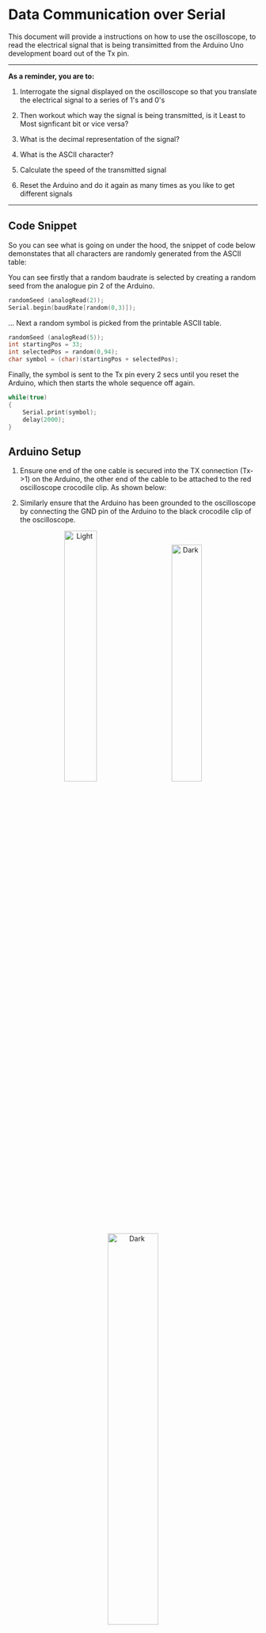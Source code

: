 # Data Communication over Serial

This document will provide a instructions on how to use the oscilloscope, to read the electrical signal that is being transimitted from the Arduino Uno development board out of the Tx pin.

---
**As a reminder, you are to:**
1. Interrogate the signal displayed on the oscilloscope so that you translate the electrical signal to a series of 1's and 0's
   
2. Then workout which way the signal is being transmitted, is it Least to Most signficant bit or vice versa?

3. What is the decimal representation of the signal?

4. What is the ASCII character?

5. Calculate the speed of the transmitted signal

6. Reset the Arduino and do it again as many times as you like to get different signals

--- 

## Code Snippet

So you can see what is going on under the hood, the snippet of code below demonstates that all characters are randomly generated from the ASCII table:

You can see firstly that a random baudrate is selected by creating a random seed from the analogue pin 2 of the Arduino.

```c
randomSeed (analogRead(2));
Serial.begin(baudRate[random(0,3)]);
```

... Next a random symbol is picked from the printable ASCII table.

```c
randomSeed (analogRead(5));
int startingPos = 33;
int selectedPos = random(0,94);
char symbol = (char)(startingPos + selectedPos);
```

Finally, the symbol is sent to the Tx pin every 2 secs until you reset the Arduino, which then starts the whole sequence off again.

```c
while(true)
{
    Serial.print(symbol);
    delay(2000);
}
```
## Arduino Setup

1. Ensure one end of the one cable is secured into the TX connection (Tx->1) on the Arduino, the other end of the cable to be attached to the red oscilloscope crocodile clip. As shown below:

2. Similarly ensure that the Arduino has been grounded to the oscilloscope by connecting the GND pin of the Arduino to the black crocodile clip of the oscilloscope.

<p align="center">
  <img alt="Light" src="./figures/Arduino_Tx_Pin.png" width="36%">
&nbsp; &nbsp; &nbsp; &nbsp;
  <img alt="Dark" src="./figures/Arduino_Ground_Pin.png" width="35%">
</p>

<p align="center">
<img alt="Dark" src="./figures/Arduino_clips.png" width="45%">
</p>


3. Similarly ensure that the Arduino has been grounded to the oscilloscope by connecting the GND pin of the Arduino to the black crocodile clip of the oscilloscope.  

4. Now you can power on the Arduino with the power adapter provided.  

## Oscilloscope Setup
Using the oscilloscope, we will be able to capture the randomly generated signal being transmitted from the Arduino.
<p align="center">
  <img alt="Light" src="./figures/Oscilloscope_overview.png" width="45%">
</p>


5. Turn the oscilloscope on and ensure that the channel is connected to the selected the BNC cable connection. The Channel selected should be highlighted as shown below. The signal to be shown will represent the colour shown next to the scale, i.e. channel 1 will be yellow., channel 2 blue.  


<p align="center">
  <img alt="Light" src="./figures/Oscilloscope_power_button.png" width="45%">
&nbsp; &nbsp; &nbsp; &nbsp;
  <img alt="Dark" src="./figures/Oscilloscope_channel_selector.png" width="45%">
</p>

6. Adjust the scale knob above the BNC connector to set the scale to the 2V range. Visible in the left-hand corner of the screen. 

<p align="center">
  <img alt="Light" src="./figures/Oscilloscope_5v.png" width="80%">
</p>

7. Press the button labelled measure. A list of commands will now be displayed on the screen, select  ‘Add Measurement’ option. 
   
<p align="center">
  <img alt="Light" src="./figures/Oscilloscope_add_measurement.png" width="80%">
</p>

8. Next select the ‘time period’ option. Using the knob labelled ‘Variable’ highlight the frequency option and press select.  

<p align="center">
  <img alt="Light" src="./figures/Oscilloscope_add_measurement_time.png" width="80%">
</p>

9. Press the measure button again to remove the menu

10.  Now press the Zoom button, this will provide another menu on the screen, highlight the one labelled ‘Horizontal Time/Div. Set the scale to read `100µS` using the variable knob.  

<p align="center">
  <img alt="Light" src="./figures/Oscilloscope_time_divison.png" width="80%">
</p>

11.  To hide the menu options press ‘menu off’ on the right-hand side of buttons.  

12. You should now see the transmitted data flashing intermittently. Press the run/stop button to capture the signal. Adjust if needed the scale and position controls to place signal to the centre of the screen.  


<p align="center">
  <img alt="Light" src="./figures/Oscilloscope_autoset.png" width="45%">
</p>

12. When you have positioned your signal to the middle of the screen to show the start and finish of the transmitted character Byte, press the Run/Stop button. This will then capture the signal and will stop flashing in time with the Baud rate, allowing you to calculate the binary representation. This may take a couple of attempts to get the timing right. If this is the case, just press the Run Stop button again and retry.  

## Reading the Data


1.   You should see a transmitted signal like below:

<p align="center">
  <img alt="Light" src="./figures/Digital_Signal.png" width="80%">
</p>

15. The Byte shown above is represented as 8 bits of Binary `0` or `1`.  We can then work out proportionally the binary code representation. Remembering to read right to left. The example above is displaying `00100001` .

Remember that: 

 - A `0` is represented when the signal is on the 0V line indicated on the screen represented in the left-hand side of the screen

 - A `1` is represented as 5V as indicated on the right-hand side of the screen

16. Using the ASCII code conversion table you can now identify the character being displayed below once you have converted the binary notation into a decimal number:

## ASCII Table

|Dec|  Char | Dec|Char|Dec |Char|Dec  |Char|Dec  |Char|Dec  |Char|     
|---|-------|----|----|----|----|-----|----|-----|----|-----|----|
|32 | SPACE |50  | 2  |68  | D  | 86  | V  |104 | h | 122 | z  |
|33 | !     |51  | 3  |69  | E  | 87  | W  |105 | i | 123 | {  |
|34 | "     |52  | 4  |70  | F  | 88  | X  |106 | j | 124 | |  |
|35 | #     |53  | 5  |71  | G  | 89  | Y  |107 | k | 125 | }  |
|36 | $     |54  | 6  |72  | H  | 90  | Z  |108 | l | 126 | ~  |
|37 | %     |55  | 7  |73  | I  | 91  | [  |109 | m | 127 | DEL|
|38 | &     |56  | 8  |74  | J  | 92  | \  |110 | n |||
|39 | '     |57  | 9  |75  | K  | 93  | ]  |111 | o |||
|40 | (     |58  | :  |76  | L  | 94  | ^  |112 | p |||
|41 | )     |59  | ;  |77  | M  | 95  | _  |113 | q |||
|42 | *     |60  | <  |78  | N  | 96  | `  |114 | r |||
|43 | +     |61  | =  |79  | O  | 97  | a  |115 | s |||
|44 | ,     |62  | >  |80  | P  | 98  | b  |116 | t |||
|45 | -     |63  | ?  |81  | Q  | 99  | c  |117 | u |||
|46 | .     |64  | @  |82  | R  | 100 | d  |118 | v |||
|47 | /     |65  | A  | 83 | S  | 101 | e  |119 | w |||
|48 | 0     |66  | B  | 84 | T  | 102 | f  |120 | x |||
|49 | 1     |67  | C  | 85 | U  | 103 | g  |121 | y |||line
|||||||||||||

## Calculate the Baud Rate

As part of the assignment you have to calculate the baudrate or transmission speed of the signal displayed on the oscilloscope.

\\[ time_{perbit} = \frac{timeDivision\cdot10^{unit}}{bits} \\]  


\\[BR_{est} = \frac{1}{time_{perbit}} \\]

Match \\(BR_{est}\\) with list of baudrates:

- 2400 (\\(a\ bit\ per\ 416\mu s\\))
- 4800 (\\(a\ bit\ per\ 208\mu s\\))
- 9600 (\\(a\ bit\ per\ 104\mu s\\))
- 19200 (\\(a\ bit\ per\ 52\mu s\\))
- 38400 (\\(a\ bit\ per\ 26\mu s\\))


For example:


<div align=center>

![](./figures/disecting_signal.png)

</div>


\\[ 50\mu s = \frac{50\cdot 10^{-6}}{1}\ || \frac{5\cdot 10^{-5}}{1}\\]

\\[ 20000 = \frac{1}{50\cdot 10^{-6}}\ || \frac{1}{5\cdot 10^{-5}} \\]

Therefore the closet baudrate is \\(19200\\) which is \\(1\ bit\ every\ 52\mu s\\)
